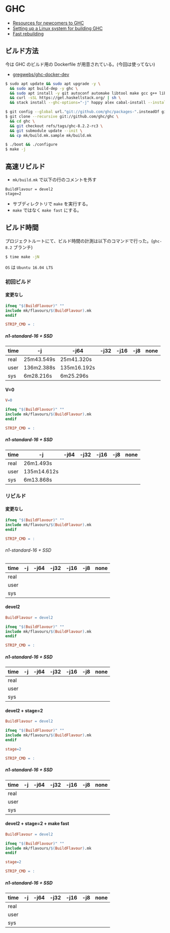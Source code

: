 # GHC

- [Resources for newcomers to GHC](https://ghc.haskell.org/trac/ghc/wiki/Newcomers)
- [Setting up a Linux system for building GHC](https://ghc.haskell.org/trac/ghc/wiki/Building/Preparation/Linux)
- [Fast rebuilding](https://ghc.haskell.org/trac/ghc/wiki/Building/Using#HowtomakeGHCbuildquickly)

## ビルド方法

今は GHC のビルド用の Dockerfile が用意されている。(今回は使ってない)

- [gregwebs/ghc-docker-dev](https://github.com/gregwebs/ghc-docker-dev)

```bash
$ sudo apt update && sudo apt upgrade -y \
  && sudo apt build-dep -y ghc \
  && sudo apt install -y git autoconf automake libtool make gcc g++ libgmp-dev ncurses-dev libtinfo-dev python3 xz-utils linux-tools-generic xutils-dev \
  && curl -sSL https://get.haskellstack.org/ | sh \
  && stack install --ghc-options="-j" happy alex cabal-install --install-ghc

$ git config --global url."git://github.com/ghc/packages-".insteadOf git://github.com/ghc/packages/
$ git clone --recursive git://github.com/ghc/ghc \
  && cd ghc \
  && git checkout refs/tags/ghc-8.2.2-rc3 \
  && git submodule update --init \
  && cp mk/build.mk.sample mk/build.mk

$ ./boot && ./configure
$ make -j
```

## 高速リビルド
- `mk/build.mk` で以下の行のコメントを外す

```make
BuildFlavour = devel2
stage=2
```

- サブディレクトリで `make` を実行する。
- `make` ではなく `make fast` にする。

## ビルド時間

プロジェクトルートにて、ビルド時間の計測は以下のコマンドで行った。(`ghc-8.2` ブランチ)

```bash
$ time make -jN
```

`OS` は `Ubuntu 16.04 LTS`

### 初回ビルド

#### 変更なし

```makefile
ifneq "$(BuildFlavour)" ""
include mk/flavours/$(BuildFlavour).mk
endif

STRIP_CMD = :
```

##### n1-standard-16 + SSD

time | -j | -j64 | -j32 | -j16 | -j8 | none |
-----|----|------|------|------|-----|------|
real | 25m43.549s | 25m41.320s | | | | |
user | 136m2.388s | 135m16.192s | | | | |
sys	 | 6m28.216s  | 6m25.296s | | | | |

#### V=0

```makefile
V=0

ifneq "$(BuildFlavour)" ""
include mk/flavours/$(BuildFlavour).mk
endif

STRIP_CMD = :
```

##### n1-standard-16 + SSD

time | -j | -j64 | -j32 | -j16 | -j8 | none |
-----|----|------|------|------|-----|------|
real | 26m1.493s | | | | | |
user | 135m14.612s | | | | | |
sys	 | 6m13.868s | | | | | |


### リビルド

#### 変更なし

```makefile
ifneq "$(BuildFlavour)" ""
include mk/flavours/$(BuildFlavour).mk
endif

STRIP_CMD = :
```

###### n1-standard-16 + SSD

time | -j | -j64 | -j32 | -j16 | -j8 | none |
-----|----|------|------|------|-----|------|
real | | | | | | |
user | | | | | | |
sys	 | | | | | | |

#### devel2

```makefile
BuildFlavour = devel2

ifneq "$(BuildFlavour)" ""
include mk/flavours/$(BuildFlavour).mk
endif

STRIP_CMD = :
```
##### n1-standard-16 + SSD

time | -j | -j64 | -j32 | -j16 | -j8 | none |
-----|----|------|------|------|-----|------|
real | | | | | | |
user | | | | | | |
sys	 | | | | | | |


#### devel2 + stage=2

```makefile
BuildFlavour = devel2

ifneq "$(BuildFlavour)" ""
include mk/flavours/$(BuildFlavour).mk
endif

stage=2

STRIP_CMD = :
```

##### n1-standard-16 + SSD

time | -j | -j64 | -j32 | -j16 | -j8 | none |
-----|----|------|------|------|-----|------|
real | | | | | | |
user | | | | | | |
sys	 | | | | | | |


#### devel2 + stage=2 + make fast

```makefile
BuildFlavour = devel2

ifneq "$(BuildFlavour)" ""
include mk/flavours/$(BuildFlavour).mk
endif

stage=2

STRIP_CMD = :
```

##### n1-standard-16 + SSD

time | -j | -j64 | -j32 | -j16 | -j8 | none |
-----|----|------|------|------|-----|------|
real | | | | | | |
user | | | | | | |
sys	 | | | | | | |
